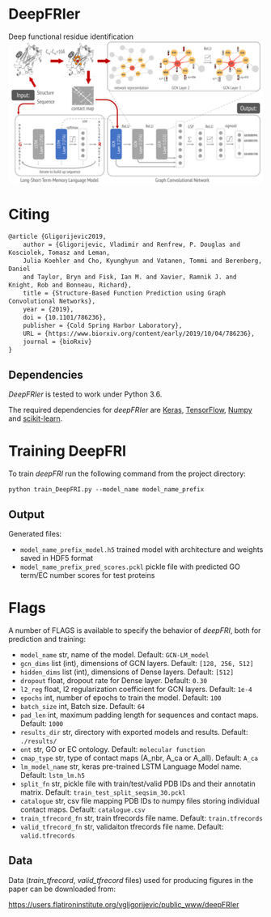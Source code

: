 # DeepFRIer
Deep functional residue identification
<img src="figs/pipeline.png">

# Citing
```
@article {Gligorijevic2019,
	author = {Gligorijevic, Vladimir and Renfrew, P. Douglas and Kosciolek, Tomasz and Leman,
	Julia Koehler and Cho, Kyunghyun and Vatanen, Tommi and Berenberg, Daniel
	and Taylor, Bryn and Fisk, Ian M. and Xavier, Ramnik J. and Knight, Rob and Bonneau, Richard},
	title = {Structure-Based Function Prediction using Graph Convolutional Networks},
	year = {2019},
	doi = {10.1101/786236},
	publisher = {Cold Spring Harbor Laboratory},
	URL = {https://www.biorxiv.org/content/early/2019/10/04/786236},
	journal = {bioRxiv}
}

```
## Dependencies

*DeepFRIer* is tested to work under Python 3.6.

The required dependencies for *deepFRIer* are [Keras](https://keras.io/), [TensorFlow](https://www.tensorflow.org/), [Numpy](http://www.numpy.org/) and [scikit-learn](http://scikit-learn.org/).


# Training DeepFRI
To train *deepFRI* run the following command from the project directory:
```
python train_DeepFRI.py --model_name model_name_prefix
```

## Output
Generated files: 
* `model_name_prefix_model.h5`   trained model with architecture and weights saved in HDF5 format 
* `model_name_prefix_pred_scores.pckl` pickle file with predicted GO term/EC number scores for test proteins

# Flags

A number of FLAGS is available to specify the behavior of *deepFRI*, both for prediction and training:

* `model_name`      str, name of the model. Default: `GCN-LM_model`
* `gcn_dims`        list (int), dimensions of GCN layers. Default: `[128, 256, 512]`
* `hidden_dims`	    list (int), dimensions of Dense layers. Default: `[512]`
* `dropout`	    float, dropout rate for Dense layer. Default: `0.30`
* `l2_reg` 	    float, l2 regularization coefficient for GCN layers. Default: `1e-4`
* `epochs`          int, number of epochs to train the model. Default: `100`
* `batch_size`	    int, Batch size. Default: `64`
* `pad_len`         int, maximum padding length for sequences and contact maps. Default: `1000`
* `results_dir`     str, directory with exported models and results. Default: `./results/`
* `ont`             str, GO or EC ontology. Default: `molecular function`
* `cmap_type`       str, type of contact maps (A_nbr, A_ca or A_all). Default: `A_ca`
* `lm_model_name`   str, keras pre-trained LSTM Language Model name. Default: `lstm_lm.h5`
* `split_fn`        str, pickle file with train/test/valid PDB IDs and their annotatin matrix. 
		    Default: `train_test_split_seqsim_30.pckl`
* `catalogue`       str, csv file mapping PDB IDs to numpy files storing individual contact maps. Default: `catalogue.csv`
* `train_tfrecord_fn`	str, train tfrecords file name. Default: `train.tfrecords`
* `valid_tfrecord_fn`	str, validaiton tfrecords file name. Default: `valid.tfrecords`

## Data

Data (*train_tfrecord*, *valid_tfrecord* files) used for producing figures in the paper can be downloaded from:

https://users.flatironinstitute.org/vgligorijevic/public_www/deepFRIer



